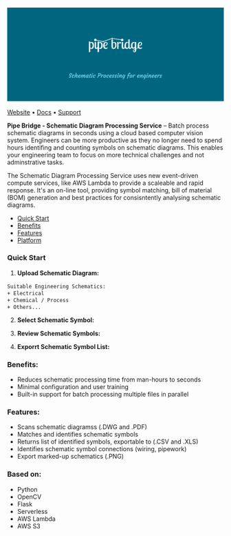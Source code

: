 [![Pipe Bridge Schematic Processing Service](./assets/pipe-bridge-logo.png)]()

[Website](http://) • [Docs](https://) • [Support](https://)

**Pipe Bridge - Schematic Diagram Processing Service** – Batch process schematic diagrams in seconds using a cloud based computer vision system. Engineers can be more productive as they no longer need to spend hours identifing and counting symbols on schematic diagrams. This enables your engineering team to focus on more technical challenges and not adminstrative tasks.

The Schematic Diagram Processing Service uses new event-driven compute services, like AWS Lambda to provide a scaleable and rapid response.  It's an on-line tool, providing symbol matching, bill of material (BOM) generation and best practices for consisntently analysing schematic diagrams.

* [Quick Start](#quick-start)
* [Benefits](#benefits)
* [Features](#features)
* [Platform](#platform)

### <a name="quick-start"></a> Quick Start

1. __Upload Schematic Diagram:__

```
Suitable Engineering Schematics:
+ Electrical
+ Chemical / Process
+ Others...
```

2. __Select Schematic Symbol:__


3. __Review Schematic Symbols:__


4. __Exporrt Schematic Symbol List:__




### <a name="benefits"></a> Benefits:
+ Reduces schematic processing time from man-hours to seconds
+ Minimal configuration and user training
+ Built-in support for batch processing multiple files in parallel

### <a name="features"></a> Features:
+ Scans schematic diagramss (.DWG and .PDF)
+ Matches and identifies schematic symbols
+ Returns list of identified symbols, exportable to (.CSV and .XLS)
+ Identifies schematic symbol connections (wiring, pipework)
+ Export marked-up schematics (.PNG)

### <a name="platform"></a> Based on:
+ Python
+ OpenCV
+ Flask
+ Serverless
+ AWS Lambda
+ AWS S3




